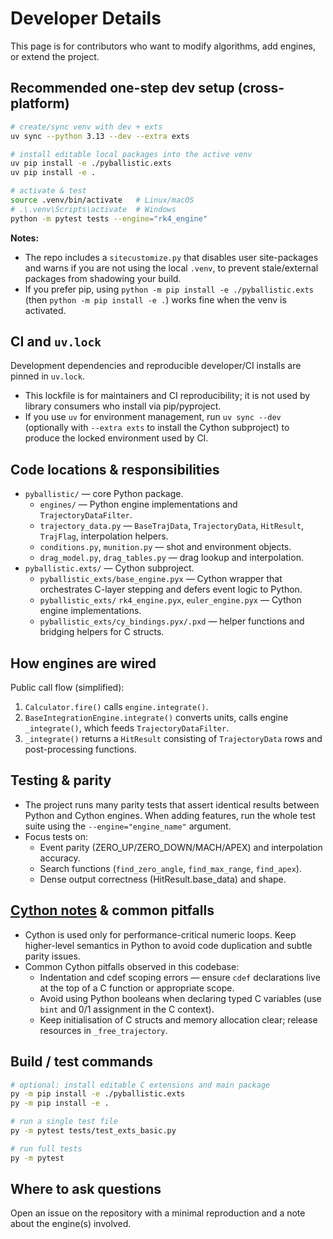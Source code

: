 # Developer Details

This page is for contributors who want to modify algorithms, add engines, or extend the project.

## Recommended one-step dev setup (cross-platform)

```bash
# create/sync venv with dev + exts
uv sync --python 3.13 --dev --extra exts

# install editable local packages into the active venv
uv pip install -e ./pyballistic.exts
uv pip install -e .

# activate & test
source .venv/bin/activate   # Linux/macOS
# .\.venv\Scripts\activate  # Windows
python -m pytest tests --engine="rk4_engine"
```

**Notes:**

- The repo includes a `sitecustomize.py` that disables user site-packages and warns if you are not using the local `.venv`, to prevent stale/external packages from shadowing your build.
- If you prefer pip, using `python -m pip install -e ./pyballistic.exts` (then `python -m pip install -e .`) works fine when the venv is activated.

## CI and `uv.lock`
Development dependencies and reproducible developer/CI installs are pinned in `uv.lock`.

* This lockfile is for maintainers and CI reproducibility; it is not used by library consumers who install via pip/pyproject.
* If you use `uv` for environment management, run `uv sync --dev` (optionally with `--extra exts` to install the Cython subproject) to produce the locked environment used by CI.

## Code locations & responsibilities
- `pyballistic/` — core Python package.
    - `engines/` — Python engine implementations and `TrajectoryDataFilter`.
    - `trajectory_data.py` — `BaseTrajData`, `TrajectoryData`, `HitResult`, `TrajFlag`, interpolation helpers.
    - `conditions.py`, `munition.py` — shot and environment objects.
    - `drag_model.py`, `drag_tables.py` — drag lookup and interpolation.
- `pyballistic.exts/` — Cython subproject.
    - `pyballistic_exts/base_engine.pyx` — Cython wrapper that orchestrates C-layer stepping and defers event logic to Python.
    - `pyballistic_exts/` `rk4_engine.pyx`, `euler_engine.pyx` — Cython engine implementations.
    - `pyballistic_exts/cy_bindings.pyx/.pxd` — helper functions and bridging helpers for C structs.

## How engines are wired
Public call flow (simplified):

1. `Calculator.fire()` calls `engine.integrate()`.
2. `BaseIntegrationEngine.integrate()` converts units, calls engine `_integrate()`, which feeds `TrajectoryDataFilter`.
3. `_integrate()` returns a `HitResult` consisting of `TrajectoryData` rows and post-processing functions.

## Testing & parity
- The project runs many parity tests that assert identical results between Python and Cython engines. When adding features, run the whole test suite using the `--engine="engine_name"` argument.
- Focus tests on:
    - Event parity (ZERO_UP/ZERO_DOWN/MACH/APEX) and interpolation accuracy.
    - Search functions (`find_zero_angle`, `find_max_range`, `find_apex`).
    - Dense output correctness (HitResult.base_data) and shape.

## [Cython notes](cython.md) & common pitfalls
- Cython is used only for performance-critical numeric loops. Keep higher-level semantics in Python to avoid code duplication and subtle parity issues.
- Common Cython pitfalls observed in this codebase:
    - Indentation and cdef scoping errors — ensure `cdef` declarations live at the top of a C function or appropriate scope.
    - Avoid using Python booleans when declaring typed C variables (use `bint` and 0/1 assignment in the C context).
    - Keep initialisation of C structs and memory allocation clear; release resources in `_free_trajectory`.

## Build / test commands

```bash
# optional: install editable C extensions and main package
py -m pip install -e ./pyballistic.exts
py -m pip install -e .

# run a single test file
py -m pytest tests/test_exts_basic.py

# run full tests
py -m pytest
```

## Where to ask questions
Open an issue on the repository with a minimal reproduction and a note about the engine(s) involved.
